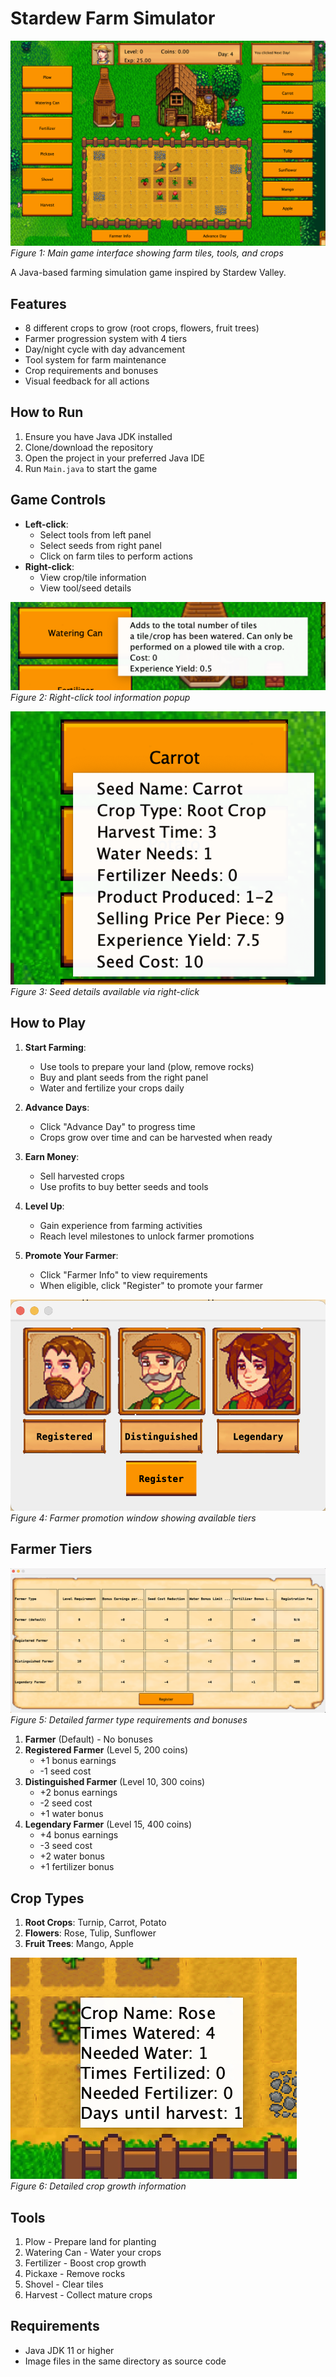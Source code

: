 # Stardew Farm Simulator

![Gameplay Screenshot](GamePlay.png)  
*Figure 1: Main game interface showing farm tiles, tools, and crops*

A Java-based farming simulation game inspired by Stardew Valley.

## Features
- 8 different crops to grow (root crops, flowers, fruit trees)
- Farmer progression system with 4 tiers
- Day/night cycle with day advancement
- Tool system for farm maintenance
- Crop requirements and bonuses
- Visual feedback for all actions

## How to Run
1. Ensure you have Java JDK installed
2. Clone/download the repository
3. Open the project in your preferred Java IDE
4. Run `Main.java` to start the game

## Game Controls
- **Left-click**:
  - Select tools from left panel
  - Select seeds from right panel
  - Click on farm tiles to perform actions
- **Right-click**:
  - View crop/tile information
  - View tool/seed details

![Tool Information](ToolInfo.png)  
*Figure 2: Right-click tool information popup*

![Seed Information](SeedInfo.png)  
*Figure 3: Seed details available via right-click*

## How to Play
1. **Start Farming**:
   - Use tools to prepare your land (plow, remove rocks)
   - Buy and plant seeds from the right panel
   - Water and fertilize your crops daily

2. **Advance Days**:
   - Click "Advance Day" to progress time
   - Crops grow over time and can be harvested when ready

3. **Earn Money**:
   - Sell harvested crops
   - Use profits to buy better seeds and tools

4. **Level Up**:
   - Gain experience from farming activities
   - Reach level milestones to unlock farmer promotions

5. **Promote Your Farmer**:
   - Click "Farmer Info" to view requirements
   - When eligible, click "Register" to promote your farmer

![Farmer Promotion](LevelUpFarmer.png)  
*Figure 4: Farmer promotion window showing available tiers*

## Farmer Tiers

![Farmer Requirements](FarmerInfo.png)  
*Figure 5: Detailed farmer type requirements and bonuses*

1. **Farmer** (Default) - No bonuses
2. **Registered Farmer** (Level 5, 200 coins)
   - +1 bonus earnings
   - -1 seed cost
3. **Distinguished Farmer** (Level 10, 300 coins)
   - +2 bonus earnings
   - -2 seed cost
   - +1 water bonus
4. **Legendary Farmer** (Level 15, 400 coins)
   - +4 bonus earnings
   - -3 seed cost
   - +2 water bonus
   - +1 fertilizer bonus

## Crop Types
1. **Root Crops**: Turnip, Carrot, Potato
2. **Flowers**: Rose, Tulip, Sunflower
3. **Fruit Trees**: Mango, Apple

![Crop Information](CropInfo.png)  
*Figure 6: Detailed crop growth information*

## Tools
1. Plow - Prepare land for planting
2. Watering Can - Water your crops
3. Fertilizer - Boost crop growth
4. Pickaxe - Remove rocks
5. Shovel - Clear tiles
6. Harvest - Collect mature crops

## Requirements
- Java JDK 11 or higher
- Image files in the same directory as source code